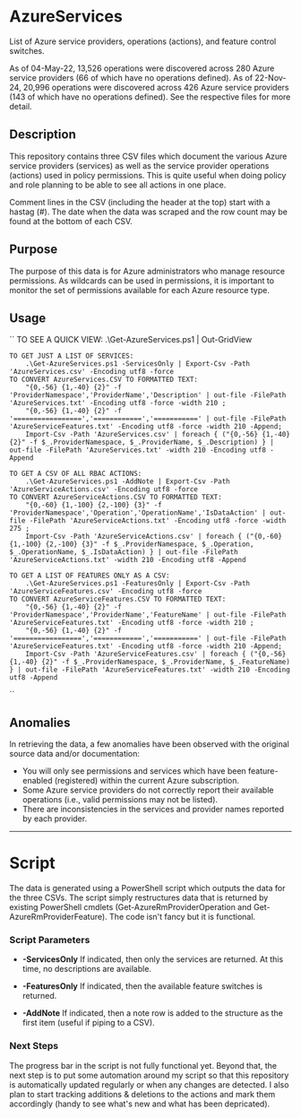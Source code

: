 # AzureServices
List of Azure service providers, operations (actions), and feature control switches.

As of 04-May-22, 13,526 operations were discovered across 280 Azure service providers (66 of which have no operations defined).
As of 22-Nov-24, 20,996 operations were discovered across 426 Azure service providers (143 of which have no operations defined).
See the respective files for more detail.

## Description
This repository contains three CSV files which document the various Azure service providers (services) as well as the
service provider operations (actions) used in policy permissions. This is quite useful when doing policy and role planning
to be able to see all actions in one place. 

Comment lines in the CSV (including the header at the top) start with a hastag (#).
The date when the data was scraped and the row count may be found at the bottom of each CSV.

## Purpose
The purpose of this data is for Azure administrators who manage resource permissions. 
As wildcards can be used in permissions, it is important to monitor the set of permissions available for each Azure resource type.

## Usage
``
	TO SEE A QUICK VIEW:
		.\Get-AzureServices.ps1 | Out-GridView

	TO GET JUST A LIST OF SERVICES:
		.\Get-AzureServices.ps1 -ServicesOnly | Export-Csv -Path 'AzureServices.csv' -Encoding utf8 -force
	TO CONVERT AzureServices.CSV TO FORMATTED TEXT: 
		"{0,-56} {1,-40} {2}" -f 'ProviderNamespace','ProviderName','Description' | out-file -FilePath 'AzureServices.txt' -Encoding utf8 -force -width 210 ;
		"{0,-56} {1,-40} {2}" -f '=================','============','===========' | out-file -FilePath 'AzureServiceFeatures.txt' -Encoding utf8 -force -width 210 -Append;
		Import-Csv -Path 'AzureServices.csv' | foreach { ("{0,-56} {1,-40} {2}" -f $_.ProviderNamespace, $_.ProviderName, $_.Description) } | out-file -FilePath 'AzureServices.txt' -width 210 -Encoding utf8 -Append

	TO GET A CSV OF ALL RBAC ACTIONS:
		.\Get-AzureServices.ps1 -AddNote | Export-Csv -Path 'AzureServiceActions.csv' -Encoding utf8 -force
	TO CONVERT AzureServiceActions.CSV TO FORMATTED TEXT:
		"{0,-60} {1,-100} {2,-100} {3}" -f 'ProviderNamespace','Operation','OperationName','IsDataAction' | out-file -FilePath 'AzureServiceActions.txt' -Encoding utf8 -force -width 275 ;
		Import-Csv -Path 'AzureServiceActions.csv' | foreach { ("{0,-60} {1,-100} {2,-100} {3}" -f $_.ProviderNamespace, $_.Operation, $_.OperationName, $_.IsDataAction) } | out-file -FilePath 'AzureServiceActions.txt' -width 210 -Encoding utf8 -Append
	
	TO GET A LIST OF FEATURES ONLY AS A CSV:
		.\Get-AzureServices.ps1 -FeaturesOnly | Export-Csv -Path 'AzureServiceFeatures.csv' -Encoding utf8 -force		
	TO CONVERT AzureServiceFeatures.CSV TO FORMATTED TEXT: 
		"{0,-56} {1,-40} {2}" -f 'ProviderNamespace','ProviderName','FeatureName' | out-file -FilePath 'AzureServiceFeatures.txt' -Encoding utf8 -force -width 210 ;
		"{0,-56} {1,-40} {2}" -f '=================','============','===========' | out-file -FilePath 'AzureServiceFeatures.txt' -Encoding utf8 -force -width 210 -Append;
		Import-Csv -Path 'AzureServiceFeatures.csv' | foreach { ("{0,-56} {1,-40} {2}" -f $_.ProviderNamespace, $_.ProviderName, $_.FeatureName) } | out-file -FilePath 'AzureServiceFeatures.txt' -width 210 -Encoding utf8 -Append
``

## Anomalies
In retrieving the data, a few anomalies have been observed with the original source data and/or documentation:

* You will only see permissions and services which have been feature-enabled (registered) within the current Azure subscription.
* Some Azure service providers do not correctly report their available operations (i.e., valid permissions may not be listed).
* There are inconsistencies in the services and provider names reported by each provider.

---
# Script
The data is generated using a PowerShell script which outputs the data for the three CSVs. 
The script simply restructures data that is returned by  existing PowerShell cmdlets
(Get-AzureRmProviderOperation and Get-AzureRmProviderFeature).
The code isn't fancy but it is functional.

### Script Parameters

* **-ServicesOnly**
  If indicated, then only the services are returned. At this time, no descriptions are available.

* **-FeaturesOnly**
	If indicated, then the available feature switches is returned.
  
* **-AddNote**
	If indicated, then a note row is added to the structure as the first item (useful if piping to a CSV).

### Next Steps
The progress bar in the script is not fully functional yet. Beyond that, the next step is to put some
automation around my script so that this repository is automatically
updated regularly or when any changes are detected. I also plan to start tracking additions & deletions
to the actions and mark them accordingly (handy to see what's new and what has been depricated).

